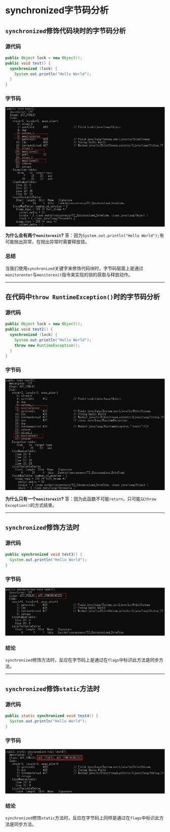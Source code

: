 # synchronized字节码分析
## `synchronized`修饰代码块时的字节码分析
### 源代码
```java
public Object lock = new Object();
public void test() {
  synchronized (lock) {
    System.out.println("Hello World");
  }
}
```

### 字节码
![synchronized_block_bytecode](./assets/synchronized_block_bytecode.jpg)

**为什么会有两个`monitorexit`?**
答：因为`System.out.println("Hello World");`有可能抛出异常，在抛出异常时需要释放锁。

### 总结
当我们使用`synchronized`关键字来修饰代码块时，字节码层面上是通过`monitorenter`与`monitorexit`指令来实现的锁的获取与释放动作。

---

## 在代码中`throw RuntimeException()`时的字节码分析
### 源代码
```java
public Object lock = new Object();
public void test2() {
  synchronized (lock) {
    System.out.println("Hello World");
    throw new RuntimeException();
  }
}
```
### 字节码
![synchronized_throw_bytecode](./assets/synchronized_throw_bytecode.png)

**为什么只有一个`monitorexit`?**
答：因为此函数不可能`return`，只可能以`throw Exception()`的方式结束。

---

## `synchronized`修饰方法时
### 源代码
```java
public synchronized void test3() {
  System.out.println("Hello World");
}
```

### 字节码
![synchronized_method_bytecode](./assets/synchronized_method_bytecode.png)

### 结论
`synchronized`修饰方法时，反应在字节码上是通过在`flags`中标识此方法是同步方法。

---

## `synchronized`修饰`static`方法时
### 源代码
```java
public static synchronized void test4() {
  System.out.println("Hello World");
}
```

### 字节码
![synchronized_staticmethod_bytecode](./assets/synchronized_staticmethod_bytecode.png)

### 结论
`synchronized`修饰`static`方法时，反应在字节码上同样是通过在`flags`中标识此方法是同步方法。

